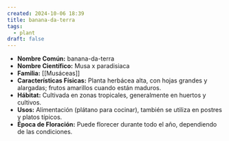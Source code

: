 ```yaml
---
created: 2024-10-06 18:39
title: banana-da-terra
tags:
  - plant
draft: false
---
```


- **Nombre Común:** banana-da-terra
- **Nombre Científico:** Musa x paradisiaca
- **Familia:** [[Musáceas]]
- **Características Físicas:**  Planta herbácea alta, con hojas grandes y alargadas; frutos amarillos cuando están maduros.
- **Hábitat:** Cultivada en zonas tropicales, generalmente en huertos y cultivos.
- **Usos:** Alimentación (plátano para cocinar), también se utiliza en postres y platos típicos.
- **Época de Floración:** Puede florecer durante todo el año, dependiendo de las condiciones.
